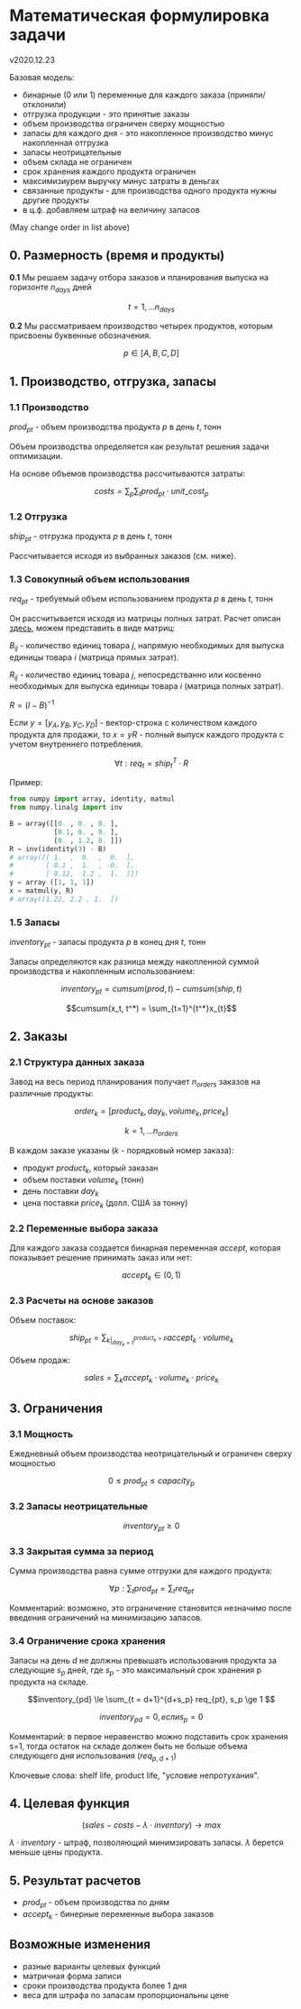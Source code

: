 # Математическая формулировка задачи 

v2020.12.23

Базовая модель:

- бинарные (0 или 1) переменные для каждого заказа (приняли/отклонили)
- отгрузка продукции - это принятые заказы
- объем производства ограничен сверху мощностью
- запасы для каждого дня - это накопленное производство минус накопленная отгрузка
- запасы неотрицательные 
- объем склада не ограничен
- срок хранения каждого продукта ограничен
- максимизиурем выручку минус затраты в деньгах
- связанные продукты - для производства одного продукта нужны другие продукты
- в ц.ф. добавляем штраф на величину запасов

(May change order in list above)


## 0. Размерность (время и продукты)

**0.1** Мы решаем задачу отбора заказов и планирования выпуска на горизонте $n_{days}$ дней

$$
t = 1, ... n_{days}
$$

**0.2** Мы рассматриваем производство четырех продуктов, которым присвоены буквенные обозначения.

$$
p \in [A, B, C, D]
$$

## 1. Производство, отгрузка, запасы

### 1.1 Производство 

$prod_{pt}$  - объем производства продукта _p_ в день _t_, тонн

Объем производства определяется как результат решения задачи оптимизации.

На основе объемов производства рассчитываются затраты:

$$
costs = \sum_p \sum_t  prod_{pt} \cdot unit\_cost_p
$$

### 1.2 Отгрузка

$ship_{pt}$ - отгрузка продукта _p_ в день _t_, тонн

Рассчитывается исходя из выбранных заказов (см. ниже).

<!-- ### 1.3 Промежуточное потребление

$use_{pt}$ - потребность в продукте _p_ в день _t_, тонн, для нужд производства других продуктов

-->

### 1.3 Совокупный объем использования

$req_{pt}$ - требуемый объем использованием продукта _p_ в день _t_, тонн

Он рассчитывается исходя из матрицы полных затрат. Расчет описан [здесь](https://github.com/epogrebnyak/aloh3/issues/2), можем представить в виде матриц:

$B_{ij}$ - количество единиц товара $j$, напрямую необходимых для выпуска единицы товара $i$ (матрица прямых затрат).

$R_{ij}$ - количество единиц товара $j$, непосредстванно или косвенно необходимых для выпуска единицы товара $i$ (матрица полных затрат).

$R = (I-B)^{-1}$

Если $y = [y_A, y_B, y_C, y_D]$ - вектор-строка с количеством каждого продукта для продажи,
то $x = yR$ - полный выпуск каждого продукта с учетом внутреннего потребления.

$$
\forall t: req_{t} = ship_{t}^T \cdot R
$$

Пример:

```python
from numpy import array, identity, matmul
from numpy.linalg import inv

B = array([[0. , 0. , 0. ],
           [0.1, 0. , 0. ],
           [0. , 1.2, 0. ]])
R = inv(identity(3) - B)
# array([[ 1.  ,  0.  ,  0.  ],
#        [ 0.1 ,  1.  , -0.  ],
#        [ 0.12,  1.2 ,  1.  ]])
y = array ([1, 1, 1])
x = matmul(y, R)
# array([1.22, 2.2 , 1.  ])
```


### 1.5 Запасы

$inventory_{pt}$ - запасы продукта _p_ в конец дня _t_, тонн

Запасы определяются как разница между накопленной суммой производства и накопленным использованием:

$$inventory_{pt} = cumsum(prod, t) - cumsum(ship, t)$$

$$cumsum(x_t, t^*) = \sum_{t=1}^{t^*}x_{t}$$

## 2. Заказы

###  2.1 Структура данных заказа

Завод на весь период планирования получает $n_{orders}$ заказов на различные продукты:

$$order_k = [product_k, day_k, volume_k, price_k]$$

$$k = 1, ... n_{orders}$$

В каждом заказе указаны (_k_ - порядковый номер заказа):  

- продукт $product_k$, который заказан
- объем поставки $volume_k$ (тонн)
- день поставки $day_k$
- цена поставки $price_k$ (долл. США за тонну)

### 2.2 Переменные выбора заказа

Для каждого заказа создается бинарная переменная _accept_, которая показывает 
решение принимать заказ или нет:

$$
accept_k \in (0, 1)
$$

### 2.3 Расчеты на основе заказов

Объем поставок:

$$
ship_{pt} = \sum_{k\vert_{day_k=t}^{product_k = p}}accept_k \cdot volume_k
$$

Объем продаж:

$$
sales = \sum_k accept_k \cdot volume_k  \cdot  price_k
$$

## 3. Ограничения

### 3.1 Мощность

Ежедневный объем производства неотрицательный и ограничен сверху мощностью

$$0 \leq prod_{pt} \leq capacity_p$$

### 3.2 Запасы неотрицательные

$$inventory_{pt} \geq 0$$

### 3.3 Закрытая сумма за период

Сумма производства равна сумме отгрузки для каждого продукта:

$$\forall p: \sum_t prod_{pt} = \sum_t req_{pt} $$

Комментарий: возможно, это ограничение становится незначимо после введения ограничений на минимизацию запасов.

### 3.4 Ограничение срока хранения

Запасы на день _d_ не должны превышать использования продукта за следующие $s_p$ дней, где $s_p$ - это максимальный срок хранения p продукта на складе.

$$inventory_{pd} \le \sum_{t = d+1}^{d+s_p} req_{pt}, s_p \ge 1 $$

$$inventory_{pd} = 0, если s_p = 0 $$

Комментарий:  в первое неравенство можно подставить срок хранения s=1, тогда остаток на складе должен быть не больше объема следующего дня использования ($req_{p,d+1}$)

Ключевые слова: shelf life, product life, "условие непротухания".

## 4. Целевая функция

$$(sales - costs - \lambda \cdot inventory)\to max$$

$\lambda \cdot inventory$ - штраф, позволяющий минимзировать запасы. $\lambda$ берется меньше цены продукта.

## 5. Результат расчетов

- $prod_{pt}$ - объем производства по дням
- $accept_{k}$ - бинерные переменные выбора заказов

## Возможные изменения

 - разные варианты целевых функций
 - матричная форма записи 
 - сроки производства продукта более 1 дня
 - веса для штрафа по запасам пропорциональны цене
 

